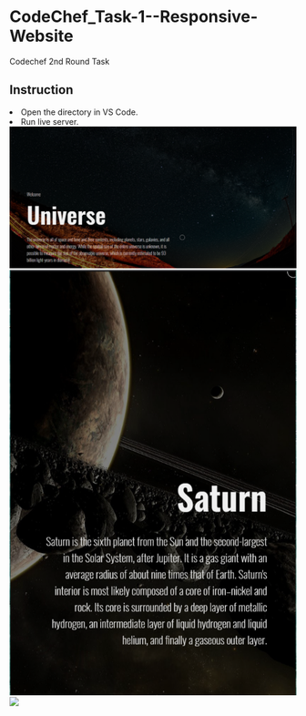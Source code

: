 # CodeChef_Task-1--Responsive-Website
 Codechef 2nd Round Task
<h2>Instruction</h2>
<li>Open the directory in VS Code.</li>
<li>Run live server.</li>

<img src="/dem_img/1.png">
<img src="/dem_img/2.png">
<img src="/dem_img/3.png">

